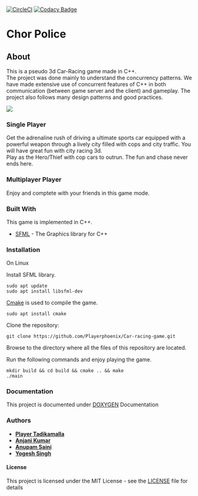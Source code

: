 [![CircleCI](https://circleci.com/gh/Playerphoenix/Car-racing-game/tree/master.svg?style=svg)](https://circleci.com/gh/Playerphoenix/Car-racing-game/tree/master)
[![Codacy Badge](https://api.codacy.com/project/badge/Grade/95ef8ecf89714166963cbe3484e37961)](https://www.codacy.com?utm_source=github.com&amp;utm_medium=referral&amp;utm_content=Playerphoenix/Car-racing-game&amp;utm_campaign=Badge_Grade)

# Chor Police 

## About  

This is a pseudo 3d Car-Racing game made in C++. <br>
The project was done mainly to understand the concurrency patterns. We have made extensive use of concurrent features of C++ in both communication (between game server and the client) and gameplay. The project also follows many design patterns and good practices.
 
![](Gameplay.gif)

### Single Player  
Get the adrenaline rush of driving a ultimate sports car equipped with a powerful weapon through a lively city filled with cops and city traffic. You will have great fun with city racing 3d.  
Play as the Hero/Thief with cop cars to outrun. The fun and chase never ends here.  

### Multiplayer Player  
Enjoy and comptete with your friends in this game mode.  

### Built With  

This game is implemented in C++.  
* [SFML](https://www.sfml-dev.org/) - The Graphics library for C++  

### Installation 

On Linux  

Install SFML library.  

```
sudo apt update
sudo apt install libsfml-dev  
```
[Cmake](https://cmake.org/) is used to compile the game. 

```
sudo apt install cmake
```

Clone the repository:	
```
git clone https://github.com/Playerphoenix/Car-racing-game.git
```

Browse to the directory where all the files of this repository are located.  

Run the following commands and enjoy playing the game.  

```
mkdir build && cd build && cmake .. && make  
./main  
```

### Documentation  

This project is documented under  [DOXYGEN](http://www.doxygen.nl/)  Documentation  

### Authors  

* [**Player Tadikamalla**](https://github.com/Playerphoenix)  
* [**Anjani Kumar**](https://github.com/anjani-1)  
* [**Anupam Saini**](https://github.com/anupamsaini98)  
* [**Yogesh Singh**](https://github.com/yo5sh)  

#### License  

This project is licensed under the MIT License - see the [LICENSE](LICENSE) file for details  
